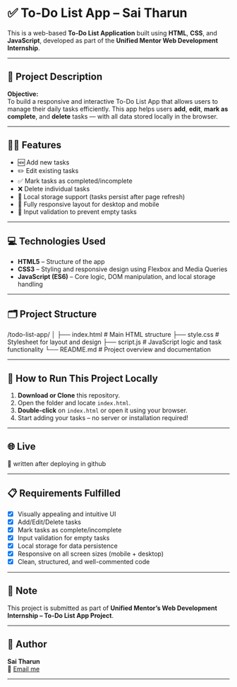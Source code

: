 # ✅ To-Do List App – Sai Tharun

This is a web-based **To-Do List Application** built using **HTML**, **CSS**, and **JavaScript**, developed as part of the **Unified Mentor Web Development Internship**.

---

## 📌 Project Description

**Objective:**  
To build a responsive and interactive To-Do List App that allows users to manage their daily tasks efficiently. This app helps users **add**, **edit**, **mark as complete**, and **delete** tasks — with all data stored locally in the browser.

---

## 🧑‍💻 Features

- 🆕 Add new tasks
- ✏️ Edit existing tasks
- ✅ Mark tasks as completed/incomplete
- ❌ Delete individual tasks
- 💾 Local storage support (tasks persist after page refresh)
- 📱 Fully responsive layout for desktop and mobile
- 🚫 Input validation to prevent empty tasks

---

## 💻 Technologies Used

- **HTML5** – Structure of the app
- **CSS3** – Styling and responsive design using Flexbox and Media Queries
- **JavaScript (ES6)** – Core logic, DOM manipulation, and local storage handling

---

## 🗂️ Project Structure

/todo-list-app/
│
├── index.html # Main HTML structure
├── style.css # Stylesheet for layout and design
├── script.js # JavaScript logic and task functionality
└── README.md # Project overview and documentation

---

## 🚀 How to Run This Project Locally

1. **Download or Clone** this repository.
2. Open the folder and locate `index.html`.
3. **Double-click** on `index.html` or open it using your browser.
4. Start adding your tasks – no server or installation required!

---

## 🌐 Live 

🔗 written after deploying in github

---

## 📋 Requirements Fulfilled

- [x] Visually appealing and intuitive UI
- [x] Add/Edit/Delete tasks
- [x] Mark tasks as complete/incomplete
- [x] Input validation for empty tasks
- [x] Local storage for data persistence
- [x] Responsive on all screen sizes (mobile + desktop)
- [x] Clean, structured, and well-commented code

---

## 📌 Note

This project is submitted as part of **Unified Mentor’s Web Development Internship – To-Do List App Project**.

---

## 👤 Author

**Sai Tharun**  
📧 [Email me](mailto:saitharun6473@gmail.com)

---
